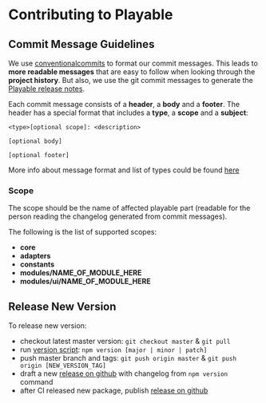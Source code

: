 # Contributing to Playable

## Commit Message Guidelines

We use [conventionalcommits](https://conventionalcommits.org) to format our commit messages.  This leads to **more
readable messages** that are easy to follow when looking through the **project history**. But also,
we use the git commit messages to generate the [Playable release notes](https://github.com/wix/playable/releases).

Each commit message consists of a **header**, a **body** and a **footer**.  The header has a special
format that includes a **type**, a **scope** and a **subject**:

```
<type>[optional scope]: <description>

[optional body]

[optional footer]
```

More info about message format and list of types could be found [here](https://conventionalcommits.org)

### Scope
The scope should be the name of affected playable part (readable for the person reading the changelog generated from commit messages).

The following is the list of supported scopes:

* **core**
* **adapters**
* **constants**
* **modules/NAME_OF_MODULE_HERE**
* **modules/ui/NAME_OF_MODULE_HERE**

## Release New Version

To release new version:
- checkout latest master version:
  `git checkout master` & `git pull`
- run [version script](https://docs.npmjs.com/cli/version):
  `npm version [major | minor | patch]`
- push master branch and tags:
  `git push origin master` & `git push origin [NEW_VERSION_TAG]`
- draft a new [release on github](https://github.com/wix/playable/releases) with changelog from `npm version` command
- after CI released new package, publish [release on github](https://github.com/wix/playable/releases)
